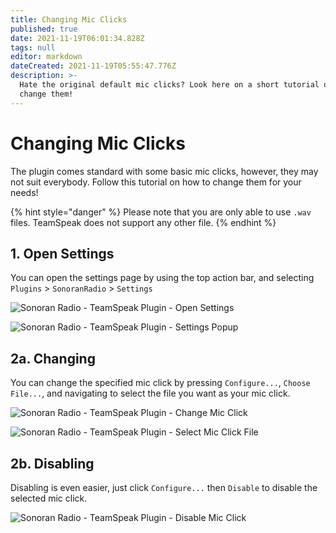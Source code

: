 ```yaml
---
title: Changing Mic Clicks
published: true
date: 2021-11-19T06:01:34.828Z
tags: null
editor: markdown
dateCreated: 2021-11-19T05:55:47.776Z
description: >-
  Hate the original default mic clicks? Look here on a short tutorial on how to
  change them!
---
```


# Changing Mic Clicks

The plugin comes standard with some basic mic clicks, however, they may not suit everybody. Follow this tutorial on how to change them for your needs!

{% hint style="danger" %}
Please note that you are only able to use `.wav` files. TeamSpeak does not support any other file.
{% endhint %}

## 1. Open Settings

You can open the settings page by using the top action bar, and selecting `Plugins` > `SonoranRadio` > `Settings`

![Sonoran Radio - TeamSpeak Plugin - Open Settings](https://i.imgur.com/z2u3Vox.png)

![Sonoran Radio - TeamSpeak Plugin - Settings Popup](https://i.imgur.com/fWPQZDn.png)

## 2a. Changing

You can change the specified mic click by pressing `Configure...`, `Choose File...`, and navigating to select the file you want as your mic click.

![Sonoran Radio - TeamSpeak Plugin - Change Mic Click](https://i.imgur.com/hrCJ0Br.png)

![Sonoran Radio - TeamSpeak Plugin - Select Mic Click File](https://i.imgur.com/uDigBRa.png)

## 2b. Disabling

Disabling is even easier, just click `Configure...` then `Disable` to disable the selected mic click.

![Sonoran Radio - TeamSpeak Plugin - Disable Mic Click](https://i.imgur.com/LoKGRlA.png)
